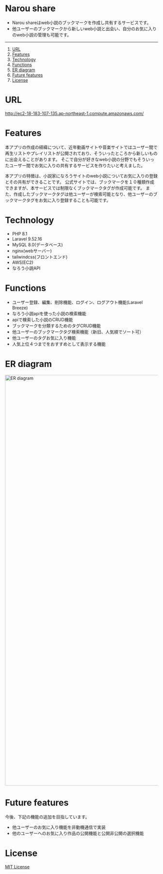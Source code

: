 # Narou share

* Narou shareはweb小説のブックマークを作成し共有するサービスです。
* 他ユーザーのブックマークから新しいweb小説と出会い、自分のお気に入りのweb小説の管理も可能です。

***

1. [URL](https://github.com/Sora0702/narou_share/blob/main/README.md#url)
2. [Features](https://github.com/Sora0702/narou_share/blob/main/README.md#features)
3. [Technology](https://github.com/Sora0702/narou_share/blob/main/README.md#technology)
4. [Functions](https://github.com/Sora0702/narou_share/blob/main/README.md#functions)
5. [ER diagram](https://github.com/Sora0702/narou_share/blob/main/README.md#er-diagram)
6. [Future features](https://github.com/Sora0702/narou_share/blob/main/README.md#future-features)
7. [License](https://github.com/Sora0702/narou_share/blob/main/README.md#license)

# URL
http://ec2-18-183-107-135.ap-northeast-1.compute.amazonaws.com/

# Features

本アプリの作成の経緯について、近年動画サイトや音楽サイトではユーザー間で再生リストやプレイリストが公開されており、そういったところから新しいものに出会えることがあります。
そこで自分が好きなweb小説の分野でもそういったユーザー間でお気に入りの共有するサービスを作りたいと考えました。

本アプリの特徴は、小説家になろうサイトのweb小説についてお気に入りの登録とその共有ができることです。
公式サイトでは、ブックマークを１０種類作成できますが、本サービスでは制限なくブックマークタグが作成可能です。
また、作成したブックマークタグは他ユーザーが検索可能となり、他ユーザーのブックマークタグをお気に入り登録することも可能です。

# Technology

* PHP 8.1
* Laravel 9.52.16
* MySQL 8.0(データベース)
* nginx(webサーバー)
* tailwindcss(フロントエンド)
* AWS(EC2)
* なろう小説API

# Functions

* ユーザー登録、編集、削除機能、ログイン、ログアウト機能(Laravel Breeze)
* なろう小説apiを使った小説の検索機能
* apiで検索した小説のCRUD機能
* ブックマークを分類するためのタグCRUD機能
* 他ユーザーのブックマークタグ検索機能（新旧、人気順でソート可）
* 他ユーザーのタグお気に入り機能
* 人気上位４つまでをおすすめとして表示する機能

# ER diagram
<img width="1348" alt="ER diagram" src="https://github.com/Sora0702/narou_share/assets/124307131/1ef6a72d-6efb-4c28-9ee4-ce2b50628ce6">

# Future features
今後、下記の機能の追加を目指しています。

* 他ユーザーのお気に入り機能を非動機通信で実装
* 他のユーザーへのお気に入り作品の公開機能と公開非公開の選択機能

# License

[MIT License](https://opensource.org/license/mit/)
